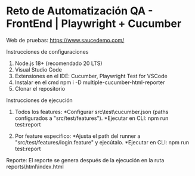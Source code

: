 # Reto de Automatización QA - FrontEnd | Playwright + Cucumber
Web de pruebas: https://www.saucedemo.com/

Instrucciones de configuraciones
1. Node.js 18+ (recomendado 20 LTS)
2. Visual Studio Code
3. Extensiones en el IDE: Cucumber, Playwright Test for VSCode
4. Instalar en el cmd npm i -D multiple-cucumber-html-reporter
5. Clonar el repositorio

Instrucciones de ejecución
1. Todos los features:
*Configurar src\test\cucumber.json (paths configurados a "src/test/features").
*Ejecutar en CLI: npm run test:report

3. Por feature específico:
*Ajusta el path del runner a "src/test/features/login.feature" y ejecútalo.
*Ejecutar en CLI: npm run test:report

Reporte:
El reporte se genera después de la ejecución en la ruta reports\html\index.html
